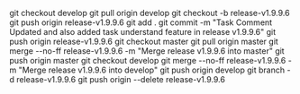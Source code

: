 git checkout develop
git pull origin develop
git checkout -b release-v1.9.9.6
git push origin release-v1.9.9.6
git add .
git commit -m "Task Comment Updated and also added task understand feature in release v1.9.9.6"
git push origin release-v1.9.9.6
git checkout master
git pull origin master
git merge --no-ff release-v1.9.9.6 -m "Merge release v1.9.9.6 into master"
git push origin master
git checkout develop
git merge --no-ff release-v1.9.9.6 -m "Merge release v1.9.9.6 into develop"
git push origin develop
git branch -d release-v1.9.9.6
git push origin --delete release-v1.9.9.6
